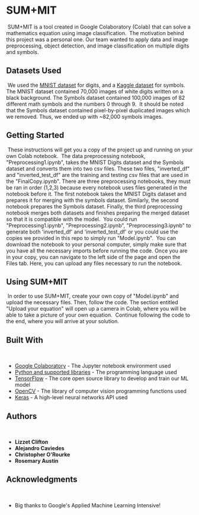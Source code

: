 # SUM+MIT
​
SUM+MIT is a tool created in Google Colaboratory (Colab) that can solve a mathematics equation using image classification.
​
The motivation behind this project was a personal one. Our team wanted to apply data and image preprocessing, object detection, and image classification on multiple digits and symbols.
​
## Datasets Used
​
We used the [MNIST dataset](https://www.kaggle.com/rakuraku678/mnist-60000-hand-written-number-images) for digits, and a [Kaggle dataset](https://www.kaggle.com/xainano/handwrittenmathsymbols) for symbols. The MNIST dataset contained 70,000 images of white digits written on a black background. The Symbols dataset contained 100,000 images of 82 different math symbols and the numbers 0 through 9.
​
It should be noted that the Symbols dataset contained pixel-by-pixel duplicated images which we removed. Thus, we ended up with ~82,000 symbols images.
​
## Getting Started
​
These instructions will get you a copy of the project up and running on your own Colab notebook.
​
The data preprocessing notebook, "Preprocessing1.ipynb", takes the MNIST Digits dataset and the Symbols dataset and converts them into two csv files. These two files, "inverted_df" and "inverted_test_df" are the training and testing csv files that are used in the "FinalCopy.ipynb".
There are three preprocessing notebooks, they must be ran in order (1,2,3) because every notebook uses files generated in the notebook before it. The first notebook takes the MNIST Digits dataset and prepares it for merging with the symbols dataset. Similarly, the second notebook prepares the Symbols dataset. Finally, the third preprocessing notebook merges both datasets and finishes preparing the merged dataset so that it is compatible with the model.
​
You could run "Preprocessing1.ipynb", "Preprocessing2.ipynb", "Preprocessing3.ipynb" to generate both 'inverted_df' and 'inverted_test_df' or you could use the copies we provided in this repo to simply run "Model.ipynb".
​
You can download the notebook to your personal computer, simply make sure that you have all the necessary imports before running the code. Once you are in your copy, you can navigate to the left side of the page and open the Files tab. Here, you can upload any files necessary to run the notebook.
​
## Using SUM+MIT
​
In order to use SUM+MIT, create your own copy of "Model.ipynb" and upload the necessary files. Then, follow the code. The section entitled "Upload your equation" will open up a camera in Colab, where you will be able to take a picture of your own equation.
​
Continue following the code to the end, where you will arrive at your solution.
​
## Built With
​
* [Google Colaboratory](https://colab.research.google.com/notebooks/welcome.ipynb) - The Jupyter notebook environment used
* [Python and supported libraries](https://www.python.org/) - The programming language used
* [TensorFlow](https://www.tensorflow.org/) - The core open source library to develop and train our ML model
* [OpenCV](https://opencv.org/) - The library of computer vision programming functions used
* [Keras](https://keras.io/) - A high-level neural networks API used
​
## Authors
​
* **Lizzet Clifton**
* **Alejandro Caviedes**
* **Christopher O'Rourke**
* **Rosemary Austin**
​
## Acknowledgments
​
* Big thanks to Google's Applied Machine Learning Intensive!
